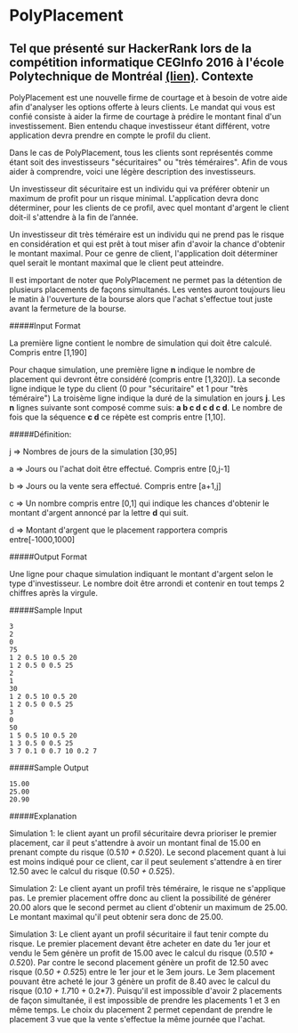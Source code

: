 PolyPlacement 
==================
Tel que présenté sur HackerRank lors de la compétition informatique CEGInfo 2016 à l'école Polytechnique de Montréal [(lien)](https://www.hackerrank.com/contests/competition-informatique-ceginfo-cegl-2016/challenges/polyplacement).
Contexte
------------------

PolyPlacement est une nouvelle firme de courtage et à besoin de votre aide afin d'analyser les options offerte à leurs clients. Le mandat qui vous est confié consiste à aider la firme de courtage à prédire le montant final d'un investissement. Bien entendu chaque investisseur étant différent, votre application devra prendre en compte le profil du client.

Dans le cas de PolyPlacement, tous les clients sont représentés comme étant soit des investisseurs "sécuritaires" ou "très téméraires". Afin de vous aider à comprendre, voici une légère description des investisseurs.

Un investisseur dit sécuritaire est un individu qui va préférer obtenir un maximum de profit pour un risque minimal. L'application devra donc déterminer, pour les clients de ce profil, avec quel montant d'argent le client doit-il s'attendre à la fin de l’année.

Un investisseur dit très téméraire est un individu qui ne prend pas le risque en considération et qui est prêt à tout miser afin d'avoir la chance d'obtenir le montant maximal. Pour ce genre de client, l'application doit déterminer quel serait le montant maximal que le client peut atteindre.

Il est important de noter que PolyPlacement ne permet pas la détention de plusieurs placements de façons simultanés. Les ventes auront toujours lieu le matin à l'ouverture de la bourse alors que l'achat s'effectue tout juste avant la fermeture de la bourse.

#####Input Format

La première ligne contient le nombre de simulation qui doit être calculé. Compris entre [1,190]

Pour chaque simulation, une première ligne **n** indique le nombre de placement qui devront être considéré (compris entre [1,320]). La seconde ligne indique le type du client (0 pour "sécuritaire" et 1 pour "très téméraire") La troisème ligne indique la duré de la simulation en jours **j**. Les **n** lignes suivante sont composé comme suis: **a b c d c d c d**. Le nombre de fois que la séquence **c d** ce répète est compris entre [1,10].

#####Définition:

j => Nombres de jours de la simulation [30,95]

a => Jours ou l'achat doit être effectué. Compris entre [0,j-1]

b => Jours ou la vente sera effectué. Compris entre [a+1,j]

c => Un nombre compris entre [0,1] qui indique les chances d'obtenir le montant d'argent annoncé par la lettre **d** qui suit.

d => Montant d'argent que le placement rapportera compris entre[-1000,1000]

#####Output Format

Une ligne pour chaque simulation indiquant le montant d'argent selon le type d'investisseur. Le nombre doit être arrondi et contenir en tout temps 2 chiffres après la virgule.

#####Sample Input

    3
    2
    0
    75
    1 2 0.5 10 0.5 20
    1 2 0.5 0 0.5 25
    2
    1
    30
    1 2 0.5 10 0.5 20
    1 2 0.5 0 0.5 25
    3
    0
    50
    1 5 0.5 10 0.5 20
    1 3 0.5 0 0.5 25
    3 7 0.1 0 0.7 10 0.2 7

#####Sample Output

    15.00
    25.00
    20.90

#####Explanation

Simulation 1: le client ayant un profil sécuritaire devra prioriser le premier placement, car il peut s'attendre à avoir un montant final de 15.00 en prenant compte du risque (0.5*10 + 0.5*20). Le second placement quant à lui est moins indiqué pour ce client, car il peut seulement s'attendre à en tirer 12.50 avec le calcul du risque (0.5*0 + 0.5*25).

Simulation 2: Le client ayant un profil très téméraire, le risque ne s'applique pas. Le premier placement offre donc au client la possibilité de générer 20.00 alors que le second permet au client d'obtenir un maximum de 25.00. Le montant maximal qu'il peut obtenir sera donc de 25.00.

Simulation 3: Le client ayant un profil sécuritaire il faut tenir compte du risque. Le premier placement devant être acheter en date du 1er jour et vendu le 5em génère un profit de 15.00 avec le calcul du risque (0.5*10 + 0.5*20). Par contre le second placement génère un profit de 12.50 avec risque (0.5*0 + 0.5*25) entre le 1er jour et le 3em jours. Le 3em placement pouvant être acheté le jour 3 génère un profit de 8.40 avec le calcul du risque (0.1*0 + 1.7*10 + 0.2*7). Puisqu'il est impossible d'avoir 2 placements de façon simultanée, il est impossible de prendre les placements 1 et 3 en même temps. Le choix du placement 2 permet cependant de prendre le placement 3 vue que la vente s'effectue la même journée que l'achat.
